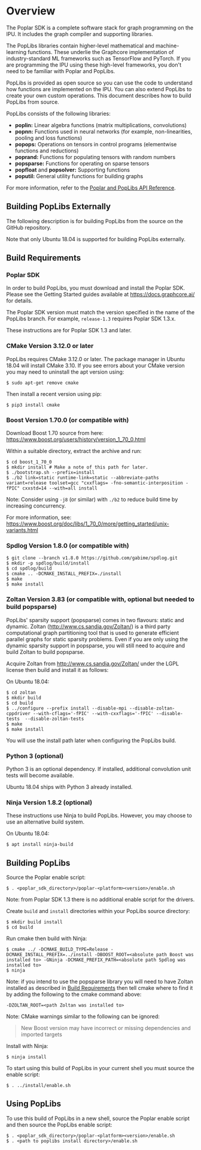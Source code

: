 # Overview

The Poplar SDK is a complete software stack for graph programming on the IPU. It includes the graph compiler and supporting libraries.

The PopLibs libraries contain higher-level mathematical and machine-learning functions. These underlie the Graphcore implementation of industry-standard ML frameworks such as TensorFlow and PyTorch. If you are programming the IPU using these high-level frameworks, you don't need to be familiar with Poplar and PopLibs.

PopLibs is provided as open source so you can use the code to understand how functions are implemented on the IPU. You can also extend PopLibs to create your own custom operations. This document describes how to build PopLibs from source.

PopLibs consists of the following libraries:

* **poplin:** Linear algebra functions (matrix multiplications, convolutions)
* **popnn:** Functions used in neural networks (for example, non-linearities, pooling and loss functions)
* **popops:** Operations on tensors in control programs (elementwise functions and reductions)
* **poprand:** Functions for populating tensors with random numbers
* **popsparse:** Functions for operating on sparse tensors
* **popfloat** and **popsolver:** Supporting functions
* **poputil:** General utility functions for building graphs

For more information, refer to the [Poplar and PopLibs API Reference](https://docs.graphcore.ai/projects/poplar-api/).

## Building PopLibs Externally

The following description is for building PopLibs from the source on the GitHub repository.

Note that only Ubuntu 18.04 is supported for building PopLibs externally.

## Build Requirements

### Poplar SDK

In order to build PopLibs, you must download and install the Poplar SDK.
Please see the Getting Started guides available at https://docs.graphcore.ai/ for details.

The Poplar SDK version must match the version specified in the name of the PopLibs branch.
For example, `release-1.3` requires Poplar SDK 1.3.x.

These instructions are for Poplar SDK 1.3 and later.

### CMake Version 3.12.0 or later

PopLibs requires CMake 3.12.0 or later. The package manager in Ubuntu 18.04 will install CMake 3.10.
If you see errors about your CMake version you may need to uninstall the apt version using:

    $ sudo apt-get remove cmake

Then install a recent version using pip:

    $ pip3 install cmake

### Boost Version 1.70.0 (or compatible with)

Download Boost 1.70 source from here: https://www.boost.org/users/history/version_1_70_0.html

Within a suitable directory, extract the archive and run:

    $ cd boost_1_70_0
    $ mkdir install # Make a note of this path for later.
    $ ./bootstrap.sh --prefix=install
    $ ./b2 link=static runtime-link=static --abbreviate-paths variant=release toolset=gcc "cxxflags= -fno-semantic-interposition -fPIC" cxxstd=14 --with=all install

Note: Consider using `-j8` (or similar) with `./b2` to reduce build time by increasing concurrency.

For more information, see: https://www.boost.org/doc/libs/1_70_0/more/getting_started/unix-variants.html

### Spdlog Version 1.8.0 (or compatible with)

    $ git clone --branch v1.8.0 https://github.com/gabime/spdlog.git
    $ mkdir -p spdlog/build/install
    $ cd spdlog/build
    $ cmake .. -DCMAKE_INSTALL_PREFIX=./install
    $ make
    $ make install

### Zoltan Version 3.83 (or compatible with, optional but needed to build popsparse)

PopLibs' sparsity support (popsparse) comes in two flavours: static and dynamic. Zoltan (http://www.cs.sandia.gov/Zoltan/) is a third party computational graph partitioning tool that is used to generate efficient parallel graphs for static sparsity problems. Even if you are only using the dynamic sparsity support in popsparse, you will still need to acquire and build Zoltan to build popsparse.

Acquire Zoltan from http://www.cs.sandia.gov/Zoltan/ under the LGPL license then build and install it as follows:

On Ubuntu 18.04:

    $ cd zoltan
    $ mkdir build
    $ cd build
    $ ../configure --prefix install --disable-mpi --disable-zoltan-cppdriver --with-cflags='-fPIC' --with-cxxflags='-fPIC' --disable-tests  --disable-zoltan-tests
    $ make
    $ make install

You will use the install path later when configuring the PopLibs build.

### Python 3 (optional)

Python 3 is an optional dependency. If installed, additional convolution unit tests will become available.

Ubuntu 18.04 ships with Python 3 already installed.

### Ninja Version 1.8.2 (optional)

These instructions use Ninja to build PopLibs. However, you may choose to use an alternative build system.

On Ubuntu 18.04:

    $ apt install ninja-build

## Building PopLibs

Source the Poplar enable script:

    $ . <poplar_sdk_directory>/poplar-<platform><version>/enable.sh

Note: from Poplar SDK 1.3 there is no additional enable script for the drivers.

Create `build` and `install` directories within your PopLibs source directory:

    $ mkdir build install
    $ cd build

Run cmake then build with Ninja:

    $ cmake ../ -DCMAKE_BUILD_TYPE=Release -DCMAKE_INSTALL_PREFIX=../install -DBOOST_ROOT=<absolute path Boost was installed to> -GNinja -DCMAKE_PREFIX_PATH=<absolute path Spdlog was installed to>
    $ ninja

Note: if you intend to use the popsparse library you will need to have Zoltan installed as described in [Build Requirements](#build-requirements) then tell cmake where to find it by adding the following to the cmake command above:

    -DZOLTAN_ROOT=<path Zoltan was installed to>

Note: CMake warnings similar to the following can be ignored:

> New Boost version may have incorrect or missing dependencies and imported targets

Install with Ninja:

    $ ninja install

To start using this build of PopLibs in your current shell you must source the enable script:

    $ . ../install/enable.sh

## Using PopLibs

To use this build of PopLibs in a new shell, source the Poplar
enable script and then source the PopLibs enable script:

    $ . <poplar_sdk_directory>/poplar-<platform><version>/enable.sh
    $ . <path to poplibs install directory>/enable.sh
